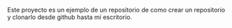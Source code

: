 Este proyecto es un ejemplo de un repositorio de como crear un repositorio y clonarlo desde github hasta mi escritorio.
